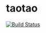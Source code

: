 # taotao
[![Build Status](https://www.travis-ci.org/echoforever/taotao.svg?branch=master)](https://www.travis-ci.org/echoforever/taotao)

